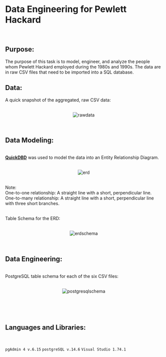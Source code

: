 # Data Engineering for Pewlett Hackard
</br>

## Purpose:

  The purpose of this task is to model, engineer, and analyze the people whom Pewlett Hackard employed during the 1980s and 1990s. The data are in raw CSV files that need to be imported into a SQL database.
  
## Data:

  A quick snapshot of the aggregated, raw CSV data:
</br></br>
<p align="center">
  <img src="https://github.com/ericyang91/SQL-Challenge/blob/main/Images/datasnapshot.jpg" alt="rawdata"/>
</p>
</br>

## Data Modeling:
</br>
<a href="https://app.quickdatabasediagrams.com/"> <b>QuickDBD</b></a> was used to model the data into an Entity Relationship Diagram.
</br>
</br>
<p align="center">
  <img src="https://github.com/ericyang91/SQL-Challenge/blob/main/Entity%20Relationship%20Diagram/ERD.png" alt="erd"/>
</p>
</br>
Note:
</br>
One-to-one relationship: A straight line with a short, perpendicular line.
</br>
One-to-many relationship: A straight line with a short, perpendicular line with three short branches.
</br>

</p>
</br>
Table Schema for the ERD:
</br>
</br>
<p align="center">
  <img src="https://github.com/ericyang91/SQL-Challenge/blob/main/Images/tableschema.jpg" alt="erdschema"/>
</p>
</br>


## Data Engineering:
</br>
PostgreSQL table schema for each of the six CSV files:
</br>
</br>
<p align="center">
  <img src="https://github.com/ericyang91/SQL-Challenge/blob/main/Images/dataengineering.jpg" alt="postgresqlschema"/>
</p>
</br>

</br>
</br>

## Languages and Libraries:
</br>

`pgAdmin 4 v.6.15`
`postgreSQL v.14.6`
`Visual Studio 1.74.1`
